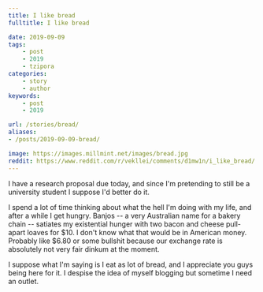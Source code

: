 ```yaml
---
title: I like bread
fulltitle: I like bread

date: 2019-09-09
tags:
    - post
    - 2019
    - tzipora
categories:
    - story
    - author
keywords:
    - post
    - 2019

url: /stories/bread/
aliases:
- /posts/2019-09-09-bread/

image: https://images.millmint.net/images/bread.jpg
reddit: https://www.reddit.com/r/vekllei/comments/d1mw1n/i_like_bread/
---
```


I have a research proposal due today, and since I'm pretending to still be a university student I suppose I'd better do it.

I spend a lot of time thinking about what the hell I'm doing with my life, and after a while I get hungry. Banjos -- a very Australian name for a bakery chain -- satiates my existential hunger with two bacon and cheese pull-apart loaves for $10. I don't know what that would be in American money. Probably like $6.80 or some bullshit because our exchange rate is absolutely not very fair dinkum at the moment.

I suppose what I'm saying is I eat as lot of bread, and I appreciate you guys being here for it. I despise the idea of myself blogging but sometime I need an outlet.
